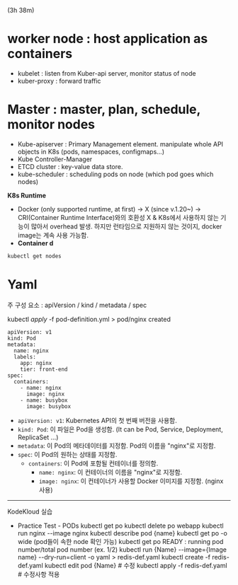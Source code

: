 (3h 38m)
# worker node : host application as containers
- kubelet : listen from Kuber-api server, monitor status of node
- kuber-proxy : forward traffic

# Master : master, plan, schedule, monitor nodes
- Kube-apiserver : Primary Management element. manipulate whole API objects in K8s (pods, namespaces, configmaps...)
- Kube Controller-Manager
- ETCD cluster : key-value data store.
- kube-scheduler : scheduling pods on node (which pod goes which nodes)

**K8s Runtime**
- Docker (only supported runtime, at first) &rarr;  X (since v.1.20~)
	&rarr; CRI(Container Runtime Interface)와의 호환성 X & K8s에서 사용하지 않는 기능이 많아서 overhead 발생. 
	하지만 런타임으로 지원하지 않는 것이지, docker image는 계속 사용 가능함.
- **Container d**

```bash
kubectl get nodes
```

# Yaml
주 구성 요소 : apiVersion / kind / metadata / spec

kubectl *apply* -f pod-definition.yml > 
pod/nginx created
```
apiVersion: v1
kind: Pod
metadata:
  name: nginx
  labels:
    app: nginx
    tier: front-end
spec:
  containers:
    - name: nginx
      image: nginx
    - name: busybox
      image: busybox
```

- `apiVersion: v1`: Kubernetes API의 첫 번째 버전을 사용함.
- `kind: Pod`: 이 파일은 Pod을 생성함. (It can be Pod, Service, Deployment, ReplicaSet ...)
- `metadata`: 이 Pod의 메타데이터를 지정함. Pod의 이름을 "nginx"로 지정함.
- `spec`: 이 Pod의 원하는 상태를 지정함. 
    - `containers`: 이 Pod에 포함될 컨테이너를 정의함.
        - `name: nginx`: 이 컨테이너의 이름을 "nginx"로 지정함.
        - `image: nginx`: 이 컨테이너가 사용할 Docker 이미지를 지정함. (nginx 사용)

---
KodeKloud 실습
- Practice Test - PODs
kubectl get po
kubectl delete po webapp
kubectl run nginx --image nginx
kubectl describe pod {name}
kubectl get po -o wide (pod들이 속한 node 확인 가능)
kubectl get po
READY : running pod number/total pod number (ex. 1/2)
kubectl run {Name} --image={Image name} --dry-run=client -o yaml > redis-def.yaml
kubectl create -f redis-def.yaml
kubectl edit pod {Name} # 수정
kubectl apply -f redis-def.yaml # 수정사항 적용